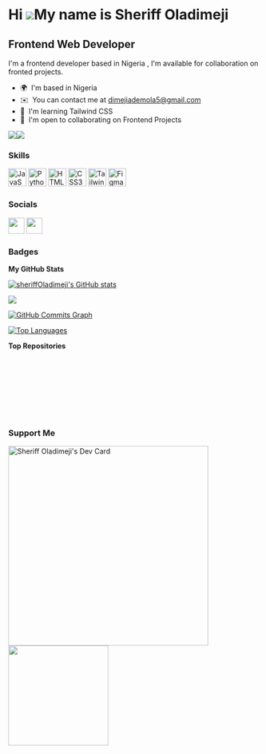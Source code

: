 Hi ![](https://user-images.githubusercontent.com/18350557/176309783-0785949b-9127-417c-8b55-ab5a4333674e.gif)My name is Sheriff Oladimeji
=========================================================================================================================================

Frontend Web Developer
----------------------

I'm a frontend developer based in Nigeria , I'm available for collaboration on fronted projects.

* 🌍  I'm based in Nigeria
* ✉️  You can contact me at [dimejiademola5@gmail.com](mailto:dimejiademola5@gmail.com )
* 🧠  I'm learning Tailwind CSS
* 🤝  I'm open to collaborating on Frontend Projects

<a href="https://www.github.com/sheriffOladimeji" target="_blank" rel="noreferrer"><img
src="https://img.shields.io/github/followers/sheriffOladimeji?logo=github&style=for-the-badge&color=0891b2&labelColor=312e81" /></a><a href="https://www.twitter.com/sheriffWebDev" target="_blank" rel="noreferrer"><img
src="https://img.shields.io/twitter/follow/sheriffWebDev?logo=twitter&style=for-the-badge&color=0891b2&labelColor=312e81"
/></a>

### Skills


<p align="left">
<a href="https://developer.mozilla.org/en-US/docs/Web/JavaScript" target="_blank" rel="noreferrer"><img src="https://raw.githubusercontent.com/danielcranney/readme-generator/main/public/icons/skills/javascript-colored.svg" width="36" height="36" alt="JavaScript" /></a>
<a href="https://www.python.org/" target="_blank" rel="noreferrer"><img src="https://raw.githubusercontent.com/danielcranney/readme-generator/main/public/icons/skills/python-colored.svg" width="36" height="36" alt="Python" /></a>
<a href="https://developer.mozilla.org/en-US/docs/Glossary/HTML5" target="_blank" rel="noreferrer"><img src="https://raw.githubusercontent.com/danielcranney/readme-generator/main/public/icons/skills/html5-colored.svg" width="36" height="36" alt="HTML5" /></a>
<a href="https://www.w3.org/TR/CSS/#css" target="_blank" rel="noreferrer"><img src="https://raw.githubusercontent.com/danielcranney/readme-generator/main/public/icons/skills/css3-colored.svg" width="36" height="36" alt="CSS3" /></a>
<a href="https://tailwindcss.com/" target="_blank" rel="noreferrer"><img src="https://raw.githubusercontent.com/danielcranney/readme-generator/main/public/icons/skills/tailwindcss-colored.svg" width="36" height="36" alt="TailwindCSS" /></a>
<a href="https://www.figma.com/" target="_blank" rel="noreferrer"><img src="https://raw.githubusercontent.com/danielcranney/readme-generator/main/public/icons/skills/figma-colored.svg" width="36" height="36" alt="Figma" /></a>
</p>


### Socials

<p align="left"> <a href="https://www.github.com/sheriffOladimeji" target="_blank" rel="noreferrer"><img src="https://raw.githubusercontent.com/danielcranney/readme-generator/main/public/icons/socials/github.svg" width="32" height="32" /></a> <a href="https://www.twitter.com/sheriffWebDev" target="_blank" rel="noreferrer"><img src="https://raw.githubusercontent.com/danielcranney/readme-generator/main/public/icons/socials/twitter.svg" width="32" height="32" /></a></p>

### Badges

<b>My GitHub Stats</b>

<a href="http://www.github.com/sheriffOladimeji"><img src="https://github-readme-stats.vercel.app/api?username=sheriffOladimeji&show_icons=true&hide=&count_private=true&title_color=0891b2&text_color=ffffff&icon_color=0891b2&bg_color=312e81&hide_border=true&show_icons=true" alt="sheriffOladimeji's GitHub stats" /></a>

<a href="http://www.github.com/sheriffOladimeji"><img src="https://github-readme-streak-stats.herokuapp.com/?user=sheriffOladimeji&stroke=ffffff&background=312e81&ring=0891b2&fire=0891b2&currStreakNum=ffffff&currStreakLabel=0891b2&sideNums=ffffff&sideLabels=ffffff&dates=ffffff&hide_border=true" /></a>

<a href="http://www.github.com/sheriffOladimeji"><img src="https://github-readme-activity-graph.cyclic.app/graph?username=sheriffOladimeji&bg_color=312e81&color=ffffff&line=0891b2&point=ffffff&area_color=312e81&area=true&hide_border=true&custom_title=GitHub%20Commits%20Graph" alt="GitHub Commits Graph" /></a>

<a href="https://github.com/sheriffOladimeji" align="left"><img src="https://github-readme-stats.vercel.app/api/top-langs/?username=sheriffOladimeji&langs_count=10&title_color=0891b2&text_color=ffffff&icon_color=0891b2&bg_color=312e81&hide_border=true&locale=en&custom_title=Top%20%Languages" alt="Top Languages" /></a>

<b>Top Repositories</b>

<div width="100%" align="center"></div><br /><br /><br /><br /><br /><br /><br />

### Support Me
<a href="https://app.daily.dev/Sheriff"><img src="https://api.daily.dev/devcards/169288376e9b4d198d1ade00687229b9.png?r=vt6" width="400" alt="Sheriff Oladimeji's Dev Card"/></a>
<a href="https://www.buymeacoffee.com/sheriff"><img src="https://cdn.buymeacoffee.com/buttons/v2/default-yellow.png" width="200" /></a>
